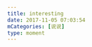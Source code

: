 ```yaml
---
title: interesting
date: 2017-11-05 07:03:54
mCategories: [说说]
type: moment
---
```


<div id="pics-20171105070354"></div>

<script>
var data = [
    {"link": "2017-11-05_000000.jpeg", "type": "shuoshuo"},
    {"link": "2017-11-05_000001.jpeg", "type": "shuoshuo"}
];
picsRender(data, "pics-20171105070354");
</script>
